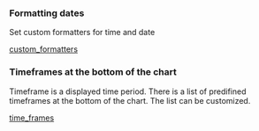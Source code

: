 ### Formatting dates

Set custom formatters for time and date

[custom_formatters](https://github.com/Abolfazl2647/Charts/blob/main/Widget-Constructor#custom_formatters)

### Timeframes at the bottom of the chart

Timeframe is a displayed time period. There is a list of predifined timeframes at the bottom of the chart. The list can be customized.

[time_frames](https://github.com/Abolfazl2647/Charts/blob/main/Widget-Constructor#time_frames)
